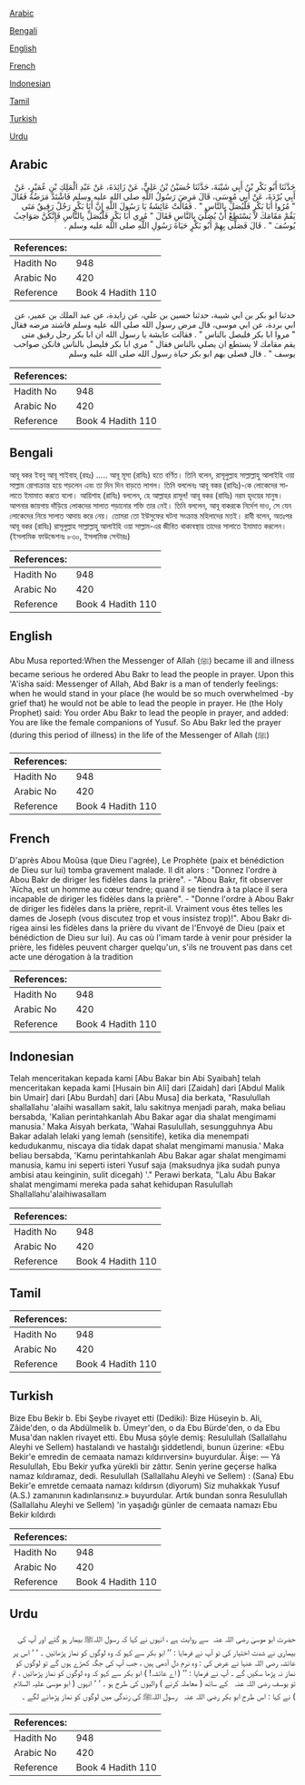 [Arabic](#arabic)

[Bengali](#bengali)

[English](#english)

[French](#french)

[Indonesian](#indonesian)

[Tamil](#tamil)

[Turkish](#turkish)

[Urdu](#urdu)

## Arabic


<div dir="rtl" lang="ar" style={{fontSize:'larger',backgroundColor:'#f8f9fa',padding:20}}>
حَدَّثَنَا أَبُو بَكْرِ بْنُ أَبِي شَيْبَةَ، حَدَّثَنَا حُسَيْنُ بْنُ عَلِيٍّ، عَنْ زَائِدَةَ، عَنْ عَبْدِ الْمَلِكِ بْنِ عُمَيْرٍ، عَنْ أَبِي بُرْدَةَ، عَنْ أَبِي مُوسَى، قَالَ مَرِضَ رَسُولُ اللَّهِ صلى الله عليه وسلم فَاشْتَدَّ مَرَضُهُ فَقَالَ ‏"‏ مُرُوا أَبَا بَكْرٍ فَلْيُصَلِّ بِالنَّاسِ ‏"‏ ‏.‏ فَقَالَتْ عَائِشَةُ يَا رَسُولَ اللَّهِ إِنَّ أَبَا بَكْرٍ رَجُلٌ رَقِيقٌ مَتَى يَقُمْ مَقَامَكَ لاَ يَسْتَطِعْ أَنْ يُصَلِّيَ بِالنَّاسِ فَقَالَ ‏"‏ مُرِي أَبَا بَكْرٍ فَلْيُصَلِّ بِالنَّاسِ فَإِنَّكُنَّ صَوَاحِبُ يُوسُفَ ‏"‏ ‏.‏ قَالَ فَصَلَّى بِهِمْ أَبُو بَكْرٍ حَيَاةَ رَسُولِ اللَّهِ صلى الله عليه وسلم ‏.‏
</div>
<div style={{backgroundColor:'#f8f9fa',padding:20, marginBottom: 10}}><table> <thead> <tr> <th>References:</th> <th></th> </tr> </thead> <tbody><tr><td>Hadith No</td><td>948</td></tr><tr><td>Arabic No</td><td>420</td></tr><tr><td>Reference</td><td>Book 4 Hadith 110</td></tr></tbody></table></div>


<div dir="rtl" lang="ar" style={{fontSize:'larger',backgroundColor:'#f8f9fa',padding:20}}>
حدثنا ابو بكر بن ابي شيبة، حدثنا حسين بن علي، عن زايدة، عن عبد الملك بن عمير، عن ابي بردة، عن ابي موسى، قال مرض رسول الله صلى الله عليه وسلم فاشتد مرضه فقال " مروا ابا بكر فليصل بالناس " . فقالت عايشة يا رسول الله ان ابا بكر رجل رقيق متى يقم مقامك لا يستطع ان يصلي بالناس فقال " مري ابا بكر فليصل بالناس فانكن صواحب يوسف " . قال فصلى بهم ابو بكر حياة رسول الله صلى الله عليه وسلم
</div>
<div style={{backgroundColor:'#f8f9fa',padding:20, marginBottom: 10}}><table> <thead> <tr> <th>References:</th> <th></th> </tr> </thead> <tbody><tr><td>Hadith No</td><td>948</td></tr><tr><td>Arabic No</td><td>420</td></tr><tr><td>Reference</td><td>Book 4 Hadith 110</td></tr></tbody></table></div>

## Bengali


<div dir="ltr" lang="bn" style={{fontSize:'larger',backgroundColor:'#f8f9fa',padding:20}}>
আবূ বকর ইবনু আবূ শাইবাহ্ (রহঃ) ..... আবূ মূসা (রাযিঃ) হতে বর্ণিত। তিনি বলেন, রাসূলুল্লাহ সাল্লাল্লাহু আলাইহি ওয়া সাল্লাম রোগাক্রান্ত হয়ে পড়লেন এবং তা দিন দিন বাড়তে লাগল। তিনি বললেনঃ আবূ বকর (রাযিঃ)-কে লোকেদের সালাতে ইমামাত করতে বলো। আয়িশাহ (রাযিঃ) বললেন, হে আল্লাহর রাসূল! আবূ বকর (রাযিঃ) নরম হৃদয়ের মানুষ। আপনার জায়গায় দাঁড়িয়ে লোকদের সালাত পড়ানোর শক্তি তার নেই। তিনি বললেন, আবূ বাকরকে নির্দেশ দাও, সে যেন লোকেদের নিয়ে সালাত আদায় করে নেয়। তোমরা তো ইউসুফের ঘটনা সংক্রান্ত মহিলাদের মতই। রাবী বলেন, অতঃপর আবূ বকর (রাযিঃ) রাসূলুল্লাহ সাল্লাল্লাহু আলাইহি ওয়া সাল্লাম-এর জীবিত থাকাবস্থায় তাদের সালাতে ইমামাত করলেন। (ইসলামিক ফাউন্ডেশনঃ ৮৩০, ইসলামিক সেন্টারঃ)
</div>
<div style={{backgroundColor:'#f8f9fa',padding:20, marginBottom: 10}}><table> <thead> <tr> <th>References:</th> <th></th> </tr> </thead> <tbody><tr><td>Hadith No</td><td>948</td></tr><tr><td>Arabic No</td><td>420</td></tr><tr><td>Reference</td><td>Book 4 Hadith 110</td></tr></tbody></table></div>

## English


<div dir="ltr" lang="en" style={{fontSize:'larger',backgroundColor:'#f8f9fa',padding:20}}>
Abu Musa reported:When the Messenger of Allah (ﷺ) became ill and illness became serious he ordered Abu Bakr to lead the people in prayer. Upon this 'A'isha said: Messenger of Allah, Abd Bakr is a man of tenderly feelings: when he would stand in your place (he would be so much overwhelmed -by grief that) he would not be able to lead the people in prayer. He (the Holy Prophet) said: You order Abu Bakr to lead the people in prayer, and added: You are like the female companions of Yusuf. So Abu Bakr led the prayer (during this period of illness) in the life of the Messenger of Allah (ﷺ)
</div>
<div style={{backgroundColor:'#f8f9fa',padding:20, marginBottom: 10}}><table> <thead> <tr> <th>References:</th> <th></th> </tr> </thead> <tbody><tr><td>Hadith No</td><td>948</td></tr><tr><td>Arabic No</td><td>420</td></tr><tr><td>Reference</td><td>Book 4 Hadith 110</td></tr></tbody></table></div>

## French


<div dir="ltr" lang="fr" style={{fontSize:'larger',backgroundColor:'#f8f9fa',padding:20}}>
D'après Abou Moûsa (que Dieu l'agrée), Le Prophète (paix et bénédiction de Dieu sur lui) tomba gravement malade. Il dit alors : "Donnez l'ordre à Abou Bakr de diriger les fidèles dans la prière". - "Abou Bakr, fit observer 'Aïcha, est un homme au cœur tendre; quand il se tiendra à ta place il sera incapable de diriger les fidèles dans la prière". - "Donne l'ordre à Abou Bakr de diriger les fidèles dans la prière, reprit-il. Vraiment vous êtes telles les dames de Joseph (vous discutez trop et vous insistez trop)!". Abou Bakr dirigea ainsi les fidèles dans la prière du vivant de l'Envoyé de Dieu (paix et bénédiction de Dieu sur lui). Au cas où l'imam tarde à venir pour présider la prière, les fidèles peuvent charger quelqu'un, s'ils ne trouvent pas dans cet acte une dérogation à la tradition
</div>
<div style={{backgroundColor:'#f8f9fa',padding:20, marginBottom: 10}}><table> <thead> <tr> <th>References:</th> <th></th> </tr> </thead> <tbody><tr><td>Hadith No</td><td>948</td></tr><tr><td>Arabic No</td><td>420</td></tr><tr><td>Reference</td><td>Book 4 Hadith 110</td></tr></tbody></table></div>

## Indonesian


<div dir="ltr" lang="id" style={{fontSize:'larger',backgroundColor:'#f8f9fa',padding:20}}>
Telah menceritakan kepada kami [Abu Bakar bin Abi Syaibah] telah menceritakan kepada kami [Husain bin Ali] dari [Zaidah] dari [Abdul Malik bin Umair] dari [Abu Burdah] dari [Abu Musa] dia berkata, "Rasulullah shallallahu 'alaihi wasallam sakit, lalu sakitnya menjadi parah, maka beliau bersabda, 'Kalian perintahkanlah Abu Bakar agar dia shalat mengimami manusia.' Maka Aisyah berkata, 'Wahai Rasulullah, sesungguhnya Abu Bakar adalah lelaki yang lemah (sensitife), ketika dia menempati kedudukanmu, niscaya dia tidak dapat shalat mengimami manusia.' Maka beliau bersabda, 'Kamu perintahkanlah Abu Bakar agar shalat mengimami manusia, kamu ini seperti isteri Yusuf saja (maksudnya jika sudah punya ambisi atau keinginin, sulit dicegah) '." Perawi berkata, "Lalu Abu Bakar shalat mengimami mereka pada sahat kehidupan Rasulullah Shallallahu'alaihiwasallam
</div>
<div style={{backgroundColor:'#f8f9fa',padding:20, marginBottom: 10}}><table> <thead> <tr> <th>References:</th> <th></th> </tr> </thead> <tbody><tr><td>Hadith No</td><td>948</td></tr><tr><td>Arabic No</td><td>420</td></tr><tr><td>Reference</td><td>Book 4 Hadith 110</td></tr></tbody></table></div>

## Tamil


<div dir="ltr" lang="ta" style={{fontSize:'larger',backgroundColor:'#f8f9fa',padding:20}}>

</div>
<div style={{backgroundColor:'#f8f9fa',padding:20, marginBottom: 10}}><table> <thead> <tr> <th>References:</th> <th></th> </tr> </thead> <tbody><tr><td>Hadith No</td><td>948</td></tr><tr><td>Arabic No</td><td>420</td></tr><tr><td>Reference</td><td>Book 4 Hadith 110</td></tr></tbody></table></div>

## Turkish


<div dir="ltr" lang="tr" style={{fontSize:'larger',backgroundColor:'#f8f9fa',padding:20}}>
Bize Ebu Bekir b. Ebi Şeybe rivayet etti (Dediki): Bize Hüseyin b. Ali, Zâide'den, o da Abdülmelik b. Ümeyr'den, o da Ebu Bürde'den, o da Ebu Musa'dan naklen rivayet etti. Ebu Musa şöyle demiş: Resulullah (Sallallahu Aleyhi ve Sellem) hastalandı ve hastalığı şiddetlendi, bunun üzerine: «Ebu Bekir'e emredin de cemaata namazı kıldırıversin» buyurdular. Âişe: — Yâ Resulullah, Ebu Bekir yufka yürekli bir zâttır. Senin yerine geçerse halka namaz kıldıramaz, dedi. Resulullah (Sallallahu Aleyhi ve Sellem) : (Sana) Ebu Bekir'e emretde cemaata namazı kıldırsın (diyorum) Siz muhakkak Yusuf (A.S.) zamanının kadınlarısınız.» buyurdular. Artık bundan sonra Resulullah (Sallallahu Aleyhi ve Sellem) 'in yaşadığı günler de cemaata namazı Ebu Bekir kıldırdı
</div>
<div style={{backgroundColor:'#f8f9fa',padding:20, marginBottom: 10}}><table> <thead> <tr> <th>References:</th> <th></th> </tr> </thead> <tbody><tr><td>Hadith No</td><td>948</td></tr><tr><td>Arabic No</td><td>420</td></tr><tr><td>Reference</td><td>Book 4 Hadith 110</td></tr></tbody></table></div>

## Urdu


<div dir="rtl" lang="ur" style={{fontSize:'larger',backgroundColor:'#f8f9fa',padding:20}}>
حضرت ابو موسیٰ ‌رضی ‌اللہ ‌عنہ ‌ سے روایت ہے ، انہوں نے کہا کہ رسول اللہﷺ بیمار ہو گئے اور آپ کی بیماری نے شدت اختیار کی تو آپ نے فرمایا : ’’ ابو بکر سے کہو کہ وہ لوگوں کو نماز پڑھائیں ۔ ‘ ‘ اس پر عائشہ رضی اللہ عنہا نے عرض کی : وہ نرم دل آدمی ہیں ، جب آپ کی جگہ کھڑے ہوں گے تو لوگوں کو نماز نہ پڑھا سکیں گے ۔ آپ نے فرمایا : ’’ ( اے عائشہ! ) ابو بکر سے کہو کہ وہ لوگوں کو نماز پڑھائیں ، تم تو یوسف ‌رضی ‌اللہ ‌عنہ ‌ ‌ کے ساتھ ( معاملہ کرنے ) والیوں کی طرح ہو ۔ ‘ ‘ انہوں ( ابو موسیٰ ‌علیہ ‌السلام ‌ ) نے کہا : اس طرح ابو بکر ‌رضی ‌اللہ ‌عنہ ‌ ‌ رسول اللہﷺ کی زندگی میں لوگوں کو نماز پڑھانے لگے ۔
</div>
<div style={{backgroundColor:'#f8f9fa',padding:20, marginBottom: 10}}><table> <thead> <tr> <th>References:</th> <th></th> </tr> </thead> <tbody><tr><td>Hadith No</td><td>948</td></tr><tr><td>Arabic No</td><td>420</td></tr><tr><td>Reference</td><td>Book 4 Hadith 110</td></tr></tbody></table></div>